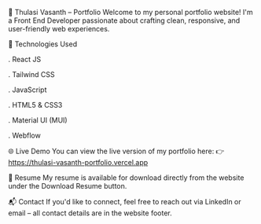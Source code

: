 💼 Thulasi Vasanth – Portfolio
Welcome to my personal portfolio website! I'm a Front End Developer passionate about crafting clean, responsive, and user-friendly web experiences.

🚀 Technologies Used

. React JS

. Tailwind CSS

. JavaScript

. HTML5 & CSS3

. Material UI (MUI)

. Webflow


🌐 Live Demo
You can view the live version of my portfolio here:
👉 https://thulasi-vasanth-portfolio.vercel.app

📄 Resume
My resume is available for download directly from the website under the Download Resume button.

📬 Contact
If you'd like to connect, feel free to reach out via LinkedIn or email – all contact details are in the website footer.

